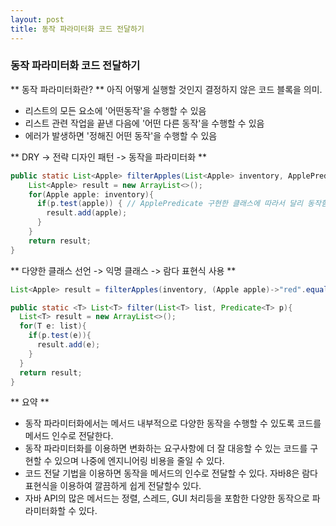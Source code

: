 ```yaml
---
layout: post
title: 동작 파라미터화 코드 전달하기
---
```

### 동작 파라미터화 코드 전달하기 ###
** 동작 파라미터화란? **
아직 어떻게 실행할 것인지 결정하지 않은 코드 블록을 의미.
- 리스트의 모든 요소에 '어떤동작'을 수행할 수 있음
- 리스트 관련 작업을 끝낸 다음에 '어떤 다른 동작'을 수행할 수 있음
- 에러가 발생하면 '정해진 어떤 동작'을 수행할 수 있음

** DRY -> 전략 디자인 패턴 -> 동작을 파라미터화 **
```JAVA
public static List<Apple> filterApples(List<Apple> inventory, ApplePredicate p){
    List<Apple> result = new ArrayList<>();
    for(Apple apple: inventory){
      if(p.test(apple)) { // ApplePredicate 구현한 클래스에 따라서 달리 동작함.
        result.add(apple);
      }
    }
    return result;
}
```
** 다양한 클래스 선언 -> 익명 클래스 -> 람다 표현식 사용 **
```JAVA
List<Apple> result = filterApples(inventory, (Apple apple)->"red".equals(apple.getColor()));

public static <T> List<T> filter(List<T> list, Predicate<T> p){
  List<T> result = new ArrayList<>();
  for(T e: list){
    if(p.test(e)){
      result.add(e);
    }
  }
  return result;
}
```
** 요약 **
- 동작 파라미터화에서는 메서드 내부적으로 다양한 동작을 수행할 수 있도록 코드를 메서드 인수로 전달한다.
- 동작 파라미터화를 이용하면 변화하는 요구사항에 더 잘 대응할 수 있는 코드를 구현할 수 있으며 나중에 엔지니어링 비용을 줄일 수 있다.
- 코드 전달 기법을 이용하면 동작을 메서드의 인수로 전달할 수 있다. 자바8은 람다 표현식을 이용하여 깔끔하게 쉽게 전달할수 있다.
- 자바 API의 많은 메서드는 정렬, 스레드, GUI 처리등을 포함한 다양한 동작으로 파라미터화할 수 있다.
